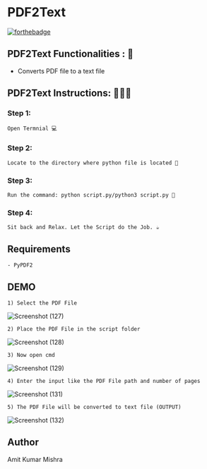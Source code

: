 # <b>PDF2Text</b>

[![forthebadge](https://forthebadge.com/images/badges/made-with-python.svg)](https://forthebadge.com)

## PDF2Text Functionalities : 🚀

- Converts PDF file to a text file

## PDF2Text Instructions: 👨🏻‍💻

### Step 1:

    Open Termnial 💻

### Step 2:

    Locate to the directory where python file is located 📂

### Step 3:

    Run the command: python script.py/python3 script.py 🧐

### Step 4:

    Sit back and Relax. Let the Script do the Job. ☕

## Requirements

    - PyPDF2

## DEMO

    1) Select the PDF File
       
![Screenshot (127)](https://user-images.githubusercontent.com/60662775/112711916-ff837580-8ef1-11eb-998b-1c96fec1de2f.png)

    2) Place the PDF File in the script folder

![Screenshot (128)](https://user-images.githubusercontent.com/60662775/112711924-12964580-8ef2-11eb-8aec-ef33fb3d19e1.png)

    3) Now open cmd

![Screenshot (129)](https://user-images.githubusercontent.com/60662775/112711947-41142080-8ef2-11eb-80bb-71539b301b4e.png)

    4) Enter the input like the PDF File path and number of pages

![Screenshot (131)](https://user-images.githubusercontent.com/60662775/112711986-846e8f00-8ef2-11eb-9cbd-cc6dc204b6b3.png)

    5) The PDF File will be converted to text file (OUTPUT)
       
![Screenshot (132)](https://user-images.githubusercontent.com/60662775/112712000-92bcab00-8ef2-11eb-9191-252d6e6c526d.png)


## Author
   
   Amit Kumar Mishra

